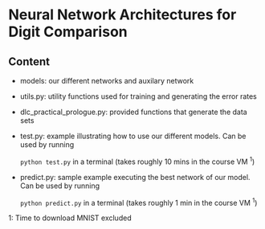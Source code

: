 # Neural Network Architectures for Digit Comparison
## Content

- models: our different networks and auxilary network
- utils.py: utility functions used for training and generating the error rates
- dlc_practical_prologue.py:  provided functions that generate the data sets
- test.py: example illustrating how to use our different models. Can be used by running

  `python test.py`
  in a terminal (takes roughly 10 mins in the course VM <sup>1</sup>)
  
- predict.py: sample example executing the best network of our model. Can be used by running

  `python predict.py`
  in a terminal (takes roughly 1 min in the course VM <sup>1</sup>)

  
1: Time to download MNIST excluded
